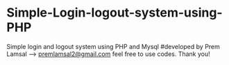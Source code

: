 # Simple-Login-logout-system-using-PHP
Simple login and logout system using PHP and Mysql
#developed by Prem Lamsal --> premlamsal2@gmail.com
feel free to use codes.
Thank you!
